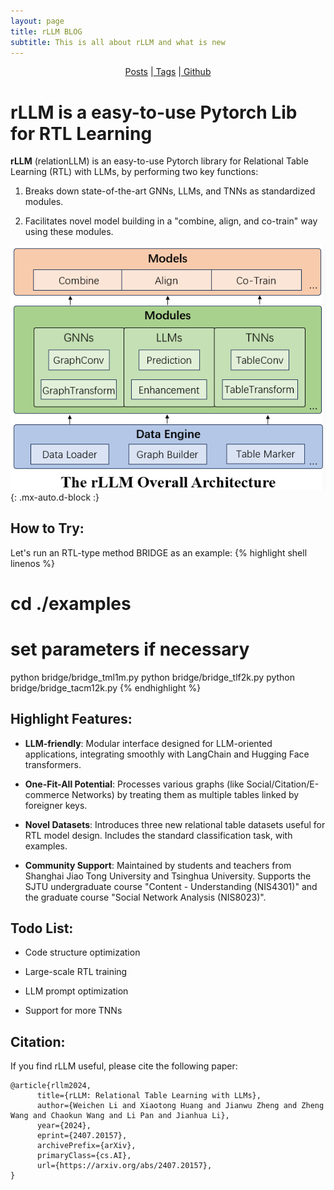 ```yaml
---
layout: page
title: rLLM BLOG
subtitle: This is all about rLLM and what is new
---
```


<center>
<a href="{{ '/archive' | absolute_url }}">Posts</a>
|<a href="{{ '/tags' | absolute_url }}"> Tags</a>
|<a href="https://github.com/rllm-team/rllm"> Github</a>
</center>

# rLLM is a easy-to-use Pytorch Lib for RTL Learning
**rLLM** (relationLLM) is an easy-to-use Pytorch library for Relational Table Learning (RTL) with LLMs, by performing two key functions:

1. Breaks down state-of-the-art GNNs, LLMs, and TNNs as standardized modules.

2. Facilitates novel model building in a "combine, align, and co-train" way using these modules.

![overview for rllm](/assets/img/index/rllmoverview.png){: .mx-auto.d-block :}

## How to Try:
Let's run an RTL-type method BRIDGE as an example:
{% highlight shell linenos %}
# cd ./examples
# set parameters if necessary

python bridge/bridge_tml1m.py
python bridge/bridge_tlf2k.py
python bridge/bridge_tacm12k.py
{% endhighlight %}

## Highlight Features:
- **LLM-friendly**: Modular interface designed for LLM-oriented applications, integrating smoothly with LangChain and Hugging Face transformers.

- **One-Fit-All Potential**: Processes various graphs (like Social/Citation/E-commerce Networks) by treating them as multiple tables linked by foreigner keys.

- **Novel Datasets**: Introduces three new relational table datasets useful for RTL model design. Includes the standard classification task, with examples.

- **Community Support**: Maintained by students and teachers from Shanghai Jiao Tong University and Tsinghua University. Supports the SJTU undergraduate course "Content - Understanding (NIS4301)" and the graduate course "Social Network Analysis (NIS8023)".

## Todo List:
- Code structure optimization

- Large-scale RTL training

- LLM prompt optimization

- Support for more TNNs

## Citation:
If you find rLLM useful, please cite the following paper:
```
@article{rllm2024,
      title={rLLM: Relational Table Learning with LLMs}, 
      author={Weichen Li and Xiaotong Huang and Jianwu Zheng and Zheng Wang and Chaokun Wang and Li Pan and Jianhua Li},
      year={2024},
      eprint={2407.20157},
      archivePrefix={arXiv},
      primaryClass={cs.AI},
      url={https://arxiv.org/abs/2407.20157}, 
}
```